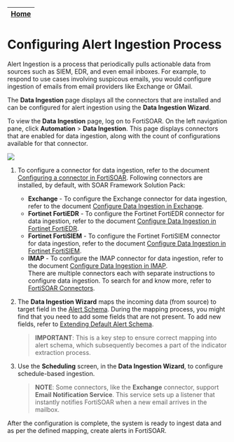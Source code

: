 | [Home](https://github.com/fortinet-fortisoar/solution-pack-soar-framework/blob/develop/README.md) |
|--------------------------------------------|

# Configuring Alert Ingestion Process

Alert Ingestion is a process that periodically pulls actionable data from sources such as SIEM, EDR, and even email inboxes. For example, to respond to use cases involving suspicous emails, you would configure ingestion of emails from email providers like Exchange or GMail. 

The **Data Ingestion** page displays all the connectors that are installed and can be configured for alert ingestion using the **Data Ingestion Wizard**.

To view the **Data Ingestion** page, log on to FortiSOAR. On the left navigation pane, click **Automation** > **Data Ingestion**. This page displays connectors that are enabled for data ingestion, along with the count of configurations available for that connector.

![](https://github.com/fortinet-fortisoar/solution-pack-soar-framework/blob/develop/docs/res/data-ingestion-page.png)

1. To configure a connector for data ingestion, refer to the document [Configuring a connector in FortiSOAR](https://docs.fortinet.com/document/fortisoar/0.0.0/configuring-a-connector/1/configuring-a-connector#Configuring_a_connector_in_FortiSOAR_). Following connectors are installed, by default, with SOAR Framework Solution Pack:

    - **Exchange** - To configure the Exchange connector for data ingestion, refer to the document [Configure Data Ingestion in Exchange](https://docs.fortinet.com/document/fortisoar/3.4.4/exchange/148/exchange-v3-4-4#Configure_Data_Ingestion).  
    - **Fortinet FortiEDR** - To configure the Fortinet FortiEDR connector for data ingestion, refer to the document [Configure Data Ingestion in Fortinet FortiEDR](https://docs.fortinet.com/document/fortisoar/1.3.0/fortinet-fortiedr/161/fortinet-fortiedr-v1-3-0#Configure_Data_Ingestion).  
    - **Fortinet FortiSIEM** - To configure the Fortinet FortiSIEM connector for data ingestion, refer to the document [Configure Data Ingestion in Fortinet FortiSIEM](https://docs.fortinet.com/document/fortisoar/4.3.1/fortinet-fortisiem/222/fortinet-fortisiem-v4-3-1#Configure_Data_Ingestion).
    - **IMAP** - To configure the IMAP connector for data ingestion, refer to the document [Configure Data Ingestion in IMAP](https://docs.fortinet.com/document/fortisoar/0.0.0/fortisoar-built-in-connectors/1/fortisoar-built-in-connectors#IMAP).    
There are multiple connectors each with separate instructions to configure data ingestion. To search for and know more, refer to [FortiSOAR Connectors](https://docs.fortinet.com/fortisoar/connectors).
2. The **Data Ingestion Wizard** maps the incoming data (from source) to target field in the [Alert Schema](./extending-default-alert-schema.md). During the mapping process, you might find that you need to add some fields that are not present. To add new fields, refer to [Extending Default Alert Schema](./extending-default-alert-schema.md).
    > **IMPORTANT**: This is a key step to ensure correct mapping into alert schema, which subsequently becomes a part of the indicator extraction process.
3. Use the **Scheduling** screen, in the **Data Ingestion Wizard**, to configure schedule-based ingestion.
    > **NOTE**: Some connectors, like the **Exchange** connector, support **Email Notification Service**. This service sets up a listener that instantly notifies FortiSOAR when a new email arrives in the mailbox.

After the configuration is complete, the system is ready to ingest data and as per the defined mapping, create alerts in FortiSOAR.